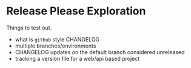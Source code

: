 # Release Please Exploration

Things to test out.

- what is `github` style CHANGELOG
- multiple branches/environments
- CHANGELOG updates on the default branch considered unreleased
- tracking a version file for a web/api based project
